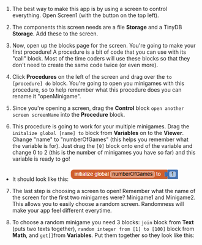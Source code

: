1. The best way to make this app is by using a screen to control everything. Open Screen1 (with the button on the top left). 

2. The components this screen needs are a file **Storage** and a TinyDB **Storage**. Add these to the screen.

3. Now, open up the blocks page for the screen. You're going to make your first procedure! A procedure is a bit of code that you can use with its "call" block. Most of the time coders will use these blocks so that they don't need to create the same code twice (or even more).

4. Click **Procedures** on the left of the screen and drag over the `to [procedure] do` block. You're going to open you minigames with this procedure, so to help remember what this procedure does you can rename it "openMinigame".
 
5. Since you're opening a screen, drag the **Control** block `open another screen screenName` into the **Procedure** block.

6. This procedure is going to work for your multiple minigames. Drag the `initalize global [name] to` block from **Variables** on to the **Viewer**. Change "name" to "numberOfGames" (this helps you remember what the variable is for). Just drag the `[0]` block onto end of the variable and change 0 to 2 (this is the number of minigames you have so far) and this variable is ready to go!

 * It should look like this:
 ![](/assets/globalVariable.png)
 
7. The last step is choosing a screen to open! Remember what the name of the screen for the first two minigames were? Minigame1 and Minigame2. This allows you to easily choose a random screen. Randomness will make your app feel different everytime.

8. To choose a random minigame you need 3 blocks: `join` block from **Text** (puts two texts together), `random integer from [1] to [100]` block from **Math**, and   `get[]`from **Variables**. Put them together so they look like this:
 